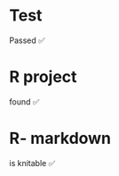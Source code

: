 # Test
Passed :white_check_mark:
# R project 
found :white_check_mark:
# R- markdown
is knitable :white_check_mark:

